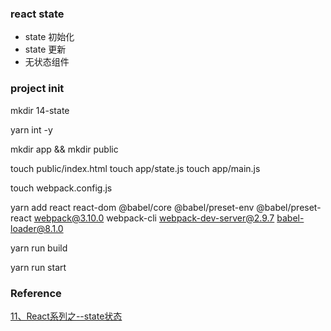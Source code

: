 ### react state 

- state 初始化
- state 更新
- 无状态组件

### project init 

mkdir 14-state 

yarn int -y 

mkdir app && mkdir public 

touch public/index.html touch app/state.js touch app/main.js

touch webpack.config.js 

yarn add react react-dom @babel/core @babel/preset-env @babel/preset-react webpack@3.10.0 webpack-cli webpack-dev-server@2.9.7 babel-loader@8.1.0

yarn run build 

yarn run start 


### Reference 

[11、React系列之--state状态](https://www.jianshu.com/p/44a787904d9b)